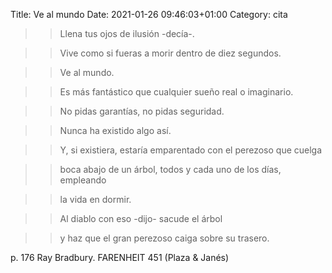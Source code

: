 Title: Ve al mundo
Date: 2021-01-26 09:46:03+01:00
Category: cita

> > Llena tus ojos de ilusión -decía-. 

> > Vive como si fueras a morir dentro de diez segundos. 
 
> > Ve al mundo. 
 
> > Es más fantástico que cualquier sueño real o imaginario. 
 
> > No pidas garantías, no pidas seguridad.
 
> > Nunca ha existido algo así.
 
> > Y, si existiera, estaría emparentado con el perezoso que cuelga 
 
> > boca abajo de un árbol, todos y cada uno de los días, empleando 
 
> > la vida en dormir.
 
> > Al diablo con eso -dijo- sacude el árbol 
 
> > y haz que el gran perezoso caiga sobre su trasero.

p. 176 Ray Bradbury. FARENHEIT 451 (Plaza & Janés)



